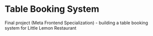 # Table Booking System
Final project (Meta Frontend Specialization) - building a table booking system for Little Lemon Restaurant
